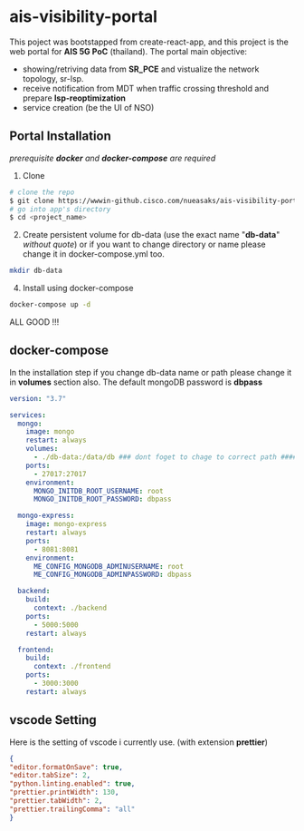 # ais-visibility-portal
This poject was bootstapped from create-react-app, and this project is the web portal for **AIS 5G PoC** (thailand). 
The portal main objective:
- showing/retriving data from **SR_PCE** and vistualize the network topology, sr-lsp. 
- receive notification from MDT when traffic crossing threshold and prepare **lsp-reoptimization**
- service creation (be the UI of NSO)

## Portal Installation
*prerequisite **docker** and **docker-compose** are required*

1. Clone
```bash
# clone the repo
$ git clone https://wwwin-github.cisco.com/nueasaks/ais-visibility-portal.git <project_name>
# go into app's directory
$ cd <project_name>
```
2. Create persistent volume for db-data (use the exact name "**db-data**" *without quote*)
or if you want to change directory or name please change it in docker-compose.yml too.
```bash
mkdir db-data
```
4. Install using docker-compose
```bash
docker-compose up -d
```
ALL GOOD !!!

## docker-compose
In the installation step if you change db-data name or path please change it in **volumes** section also.  The default mongoDB password is **dbpass**

```yaml
version: "3.7"

services:
  mongo:
    image: mongo
    restart: always
    volumes:
      - ./db-data:/data/db ### dont foget to chage to correct path ####
    ports:
      - 27017:27017
    environment:
      MONGO_INITDB_ROOT_USERNAME: root
      MONGO_INITDB_ROOT_PASSWORD: dbpass

  mongo-express:
    image: mongo-express
    restart: always
    ports:
      - 8081:8081
    environment:
      ME_CONFIG_MONGODB_ADMINUSERNAME: root
      ME_CONFIG_MONGODB_ADMINPASSWORD: dbpass

  backend:
    build:
      context: ./backend
    ports:
      - 5000:5000
    restart: always

  frontend:
    build:
      context: ./frontend
    ports:
      - 3000:3000
    restart: always

```

## vscode Setting
Here is the setting of vscode i currently use. (with extension **prettier**)

```json
{
"editor.formatOnSave": true,
"editor.tabSize": 2,
"python.linting.enabled": true,
"prettier.printWidth": 130,
"prettier.tabWidth": 2,
"prettier.trailingComma": "all"
}
```
